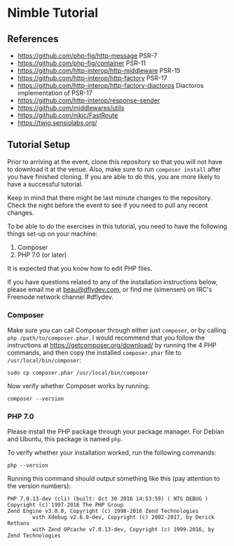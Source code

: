 # Nimble Tutorial

## References

 * https://github.com/php-fig/http-message PSR-7
 * https://github.com/php-fig/container PSR-11
 * https://github.com/http-interop/http-middleware PSR-15
 * https://github.com/http-interop/http-factory PSR-17
 * https://github.com/http-interop/http-factory-diactoros Diactoros implementation of PSR-17
 * https://github.com/http-interop/response-sender
 * https://github.com/middlewares/utils
 * https://github.com/nikic/FastRoute
 * https://twig.sensiolabs.org/

## Tutorial Setup

Prior to arriving at the event, clone this repository so that you will not have to download it at the venue. Also, make sure to run `composer install` after you have finished cloning. If you are able to do this, you are more likely to have a successful tutorial.

Keep in mind that there might be last minute changes to the repository. Check the night before the event to see if you need to pull any recent changes.

To be able to do the exercises in this tutorial, you need to have the following things set-up on your machine:

1. Composer
2. PHP 7.0 (or later)

It is expected that you know how to edit PHP files.

If you have questions related to any of the installation instructions below, please email me at beau@dflydev.com, or find me (simensen) on IRC's Freenode network channel #dflydev.

### Composer

Make sure you can call Composer through either just `composer`, or by calling `php /path/to/composer.phar`. I would recommend that you follow the instructions at https://getcomposer.org/download/ by running the 4 PHP commands, and then copy the installed `composer.phar` file to `/usr/local/bin/composer`:

    sudo cp composer.phar /usr/local/bin/composer

Now verify whether Composer works by running:

    composer --version

### PHP 7.0

Please install the PHP package through your package manager. For Debian and Ubuntu, this package is named `php`.

To verify whether your installation worked, run the following commands:

    php --version

Running this command should output something like this (pay attention to the version numbers):

    PHP 7.0.13-dev (cli) (built: Oct 30 2016 14:53:59) ( NTS DEBUG )
    Copyright (c) 1997-2016 The PHP Group
    Zend Engine v3.0.0, Copyright (c) 1998-2016 Zend Technologies
            with Xdebug v2.6.0-dev, Copyright (c) 2002-2017, by Derick Rethans
            with Zend OPcache v7.0.13-dev, Copyright (c) 1999-2016, by Zend Technologies
